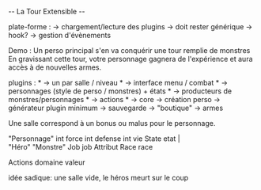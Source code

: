 -- La Tour Extensible --

plate-forme :
	-> chargement/lecture des plugins
	-> doit rester générique
	-> hook?
	-> gestion d'évènements

Demo : 
	Un perso principal s'en va conquérir une tour remplie de monstres
	En gravissant cette tour, votre personnage gagnera de l'expérience et aura accès à de nouvelles armes.

plugins :
	* -> un par salle / niveau
	* -> interface menu / combat
	* -> personnages (style de perso / monstres) + états
	* -> producteurs de monstres/personnages
	* -> actions 
	* -> core
	  -> création perso
	  -> générateur plugin minimum
	  -> sauvegarde
	  -> "boutique"
	  -> armes
	
Une salle correspond à un bonus ou malus pour le personnage.

"Personnage"
 int force
 int defense
 int vie
 State etat
	| 		  \
"Héro"			"Monstre"
 Job job		 Attribut
 Race race

Actions
 domaine
 valeur




idée sadique: une salle vide, le héros meurt sur le coup
